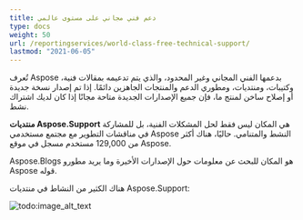 ```yaml
---
title: دعم فني مجاني على مستوى عالمي
type: docs
weight: 50
url: /reportingservices/world-class-free-technical-support/
lastmod: "2021-06-05"
---
```


تُعرف Aspose بدعمها الفني المجاني وغير المحدود، والذي يتم تدعيمه بمقالات فنية، وكتيبات، ومنتديات، ومطوري الدعم والمنتجات الجاهزين دائمًا. إذا تم إصدار نسخة جديدة أو إصلاح ساخن لمنتج ما، فإن جميع الإصدارات الجديدة متاحة مجانًا إذا كان لديك اشتراك نشط.

**منتديات Aspose.Support** هي المكان ليس فقط لحل المشكلات الفنية، بل للمشاركة في مناقشات التطوير مع مجتمع مستخدمي Aspose النشط والمتنامي. حاليًا، هناك أكثر من 129,000 مستخدم مسجل في موقع Aspose.

Aspose.Blogs هو المكان للبحث عن معلومات حول الإصدارات الأخيرة وما يريد مطورو Aspose قوله.

هناك الكثير من النشاط في منتديات Aspose.Support:

![todo:image_alt_text](world-class-free-technical-support.png)